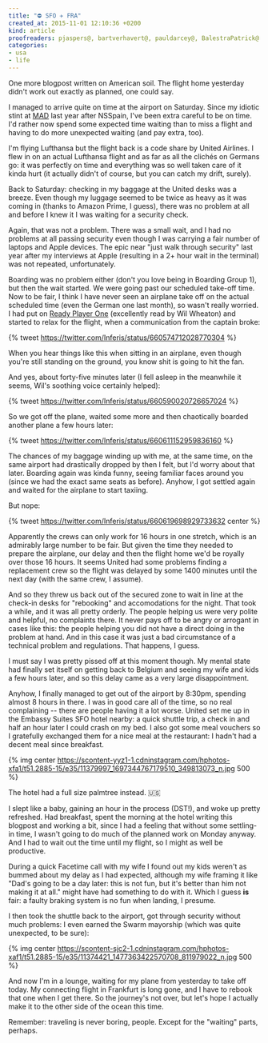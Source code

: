 ```yaml
---
title: "⛔️ SFO ✈️ FRA"
created_at: 2015-11-01 12:10:36 +0200
kind: article
proofreaders: pjaspers@, bartverhavert@, pauldarcey@, BalestraPatrick@
categories:
- usa
- life
---
```


One more blogpost written on American soil. The flight home yesterday didn't work out exactly as planned, one could say.

<!-- more -->

I managed to arrive quite on time at the airport on Saturday. Since my idiotic stint at [MAD](http://www.aena.es/csee/Satellite/Aeropuerto-Madrid-Barajas/en/Page/1049727006353/) last year after NSSpain, I've been extra careful to be on time. I'd rather now spend some expected time waiting than to miss a flight and having to do more unexpected waiting (and pay extra, too).

I'm flying Lufthansa but the flight back is a code share by United Airlines. I flew in on an actual Lufthansa flight and as far as all the clichés on Germans go: it was perfectly on time and everything was so well taken care of it kinda hurt (it actually didn't of course, but you can catch my drift, surely).

Back to Saturday: checking in my baggage at the United desks was a breeze. Even though my luggage seemed to be twice as heavy as it was coming in (thanks to Amazon Prime, I guess), there was no problem at all and before I knew it I was waiting for a security check. 

Again, that was not a problem. There was a small wait, and I had no problems at all passing security even though I was carrying a fair number of laptops and Apple devices. The epic near "just walk through security" last year after my interviews at Apple (resulting in a 2+ hour wait in the terminal) was not repeated, unfortunately.

Boarding was no problem either (don't you love being in Boarding Group 1), but then the wait started. We were going past our scheduled take-off time. Now to be fair, I think I have never seen an airplane take off on the actual scheduled time (even the German one last month), so wasn't really worried. I had put on [Ready Player One](http://www.audible.com/pd/Sci-Fi-Fantasy/Ready-Player-One-Audiobook/B005FRGT44) (excellently read by Wil Wheaton) and started to relax for the flight, when a communication from the captain broke:

{% tweet https://twitter.com/Inferis/status/660574712028770304 %}

When you hear things like this when sitting in an airplane, even though you're still standing on the ground, you know shit is going to hit the fan.

And yes, about forty-five minutes later (I fell asleep in the meanwhile it seems, Wil's soothing voice certainly helped):

{% tweet https://twitter.com/Inferis/status/660590020726657024 %}

So we got off the plane, waited some more and then chaotically boarded another plane a few hours later:

{% tweet https://twitter.com/Inferis/status/660611152959836160 %}

The chances of my baggage winding up with me, at the same time, on the same airport had drastically dropped by then I felt, but I'd worry about that later. Boarding again was kinda funny, seeing familiar faces around you (since we had the exact same seats as before). Anyhow, I got settled again and waited for the airplane to start taxiing.

But nope:

{% tweet https://twitter.com/Inferis/status/660619698929733632 center %}

Apparently the crews can only work for 16 hours in one stretch, which is an admirably large number to be fair. But given the time they needed to prepare the airplane, our delay and then the flight home we'd be royally over those 16 hours. It seems United had some problems finding a replacement crew so the flight was delayed by some 1400 minutes until the next day (with the same crew, I assume). 

And so they threw us back out of the secured zone to wait in line at the check-in desks for "rebooking" and accomodations for the night. That took a while, and it was all pretty orderly. The people helping us were very polite and helpful, no complaints there. It never pays off to be angry or arrogant in cases like this: the people helping you did not have a direct doing in the problem at hand. And in this case it was just a bad circumstance of a technical problem and regulations. That happens, I guess.

I must say I was pretty pissed off at this moment though. My mental state had finally set itself on getting back to Belgium and seeing my wife and kids a few hours later, and so this delay came as a very large disappointment.

Anyhow, I finally managed to get out of the airport by 8:30pm, spending almost 8 hours in there. I was in good care all of the time, so no real complaining -- there are people having it a lot worse. United set me up in the Embassy Suites SFO hotel nearby: a quick shuttle trip, a check in and half an hour later I could crash on my bed. I also got some meal vouchers so I gratefully exchanged them for a nice meal at the restaurant: I hadn't had a decent meal since breakfast. 

{% img center https://scontent-yyz1-1.cdninstagram.com/hphotos-xfa1/t51.2885-15/e35/11379997_1697344767179510_349813073_n.jpg 500 %}

The hotel had a full size palmtree instead. 🇺🇸

I slept like a baby, gaining an hour in the process (DST!), and woke up pretty refreshed. Had breakfast, spent the morning at the hotel writing this blogpost and working a bit, since I had a feeling that without some settling-in time, I wasn't going to do much of the planned work on Monday anyway. And I had to wait out the time until my flight, so I might as well be productive.

During a quick Facetime call with my wife I found out my kids weren't as bummed about my delay as I had expected, although my wife framing it like "Dad's going to be a day later: this is not fun, but it's better than him not making it at all." might have had something to do with it. Which I guess **is** fair: a faulty braking system is no fun when landing, I presume.

I then took the shuttle back to the airport, got through security without much problems: I even earned the Swarm mayorship (which was quite unexpected, to be sure):

{% img center https://scontent-sjc2-1.cdninstagram.com/hphotos-xaf1/t51.2885-15/e35/11374421_1477363422570708_811979022_n.jpg 500 %}

And now I'm in a lounge, waiting for my plane from yesterday to take off today. My connecting flight in Frankfurt is long gone, and I have to rebook that one when I get there. So the journey's not over, but let's hope I actually make it to the other side of the ocean this time.

Remember: traveling is never boring, people. Except for the "waiting" parts, perhaps.

